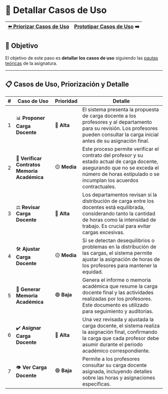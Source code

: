 # 📝 Detallar Casos de Uso

| [⬅️ Priorizar Casos de Uso](PriorizarCasosDeUso.md) | [Prototipar Casos de Uso](PrototiparCasosDeUso.md) ➡️ |
|:--|--:|

## 🎯 **Objetivo**
El objetivo de este paso es **detallar los casos de uso** siguiendo las [pautas teóricas](https://github.com/mmasias/IdSw1/blob/main/temario/contenidos/Cdu.dCdU.md#c%C3%B3mo) de la asignatura.

---

## 📋 **Casos de Uso, Priorización y Detalle**  

| **#** | **Caso de Uso**                              | **Prioridad** | **Detalle**                                                                                                                                                                                                |  
|-------|----------------------------------------------|---------------|------------------------------------------------------------------------------------------------------------------------------------------------------------------------------------------------------------|  
| 1     | 📊 **Proponer Carga Docente**                | 🔴 **Alta**  | El sistema presenta la propuesta de carga docente a los profesores y al departamento para su revisión. Los profesores pueden consultar la carga inicial antes de su asignación final.                      |  
| 2     | 📜 **Verificar Contratos Memoria Académica** | 🟡 **Media** | Este proceso permite verificar el contrato del profesor y su estado actual de carga docente, asegurando que no se exceda el número de horas estipulado o se incumplan los acuerdos contractuales.          |  
| 3     | ⚖️ **Revisar Carga Docente**                 | 🔴 **Alta**  | Los departamentos revisan si la distribución de carga entre los docentes está equilibrada, considerando tanto la cantidad de horas como la intensidad de trabajo. Es crucial para evitar cargas excesivas. |  
| 4     | 🛠️ **Ajustar Carga Docente**                 | 🟡 **Media** | Si se detectan desequilibrios o problemas en la distribución de las cargas, el sistema permite ajustar la asignación de horas de los profesores para mantener la equidad.                                  |  
| 5     | 📑 **Generar Memoria Académica**             | 🟢 **Baja**  | Genera el informe o memoria académica que resume la carga docente final y las actividades realizadas por los profesores. Este documento es utilizado para seguimiento y auditorías.                        |  
| 6     | ✔️ **Asignar Carga Docente**                 | 🔴 **Alta**  | Una vez revisada y ajustada la carga docente, el sistema realiza la asignación final, confirmando la carga que cada profesor debe asumir durante el periodo académico correspondiente.                     |
| 7     | 👁️ **Ver Carga Docente**                     | 🟢 **Baja**  | Permite a los profesores consultar su carga docente asignada, incluyendo detalles sobre las horas y asignaciones específicas.                                                                              |